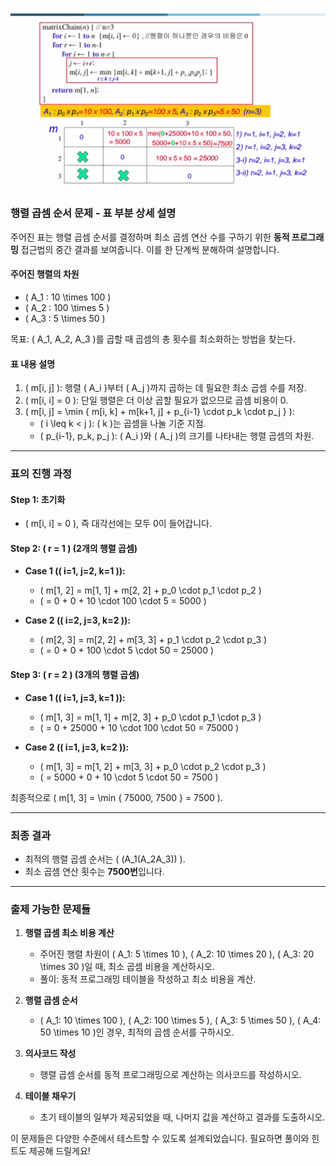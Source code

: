 ![img.png](img.png)

### **행렬 곱셈 순서 문제 - 표 부분 상세 설명**

주어진 표는 행렬 곱셈 순서를 결정하며 최소 곱셈 연산 수를 구하기 위한 **동적 프로그래밍** 접근법의 중간 결과를 보여줍니다. 이를 한 단계씩 분해하여 설명합니다.

#### **주어진 행렬의 차원**
- \( A_1 : 10 \times 100 \)
- \( A_2 : 100 \times 5 \)
- \( A_3 : 5 \times 50 \)

목표: \( A_1, A_2, A_3 \)를 곱할 때 곱셈의 총 횟수를 최소화하는 방법을 찾는다.

#### **표 내용 설명**
1. \( m[i, j] \): 행렬 \( A_i \)부터 \( A_j \)까지 곱하는 데 필요한 최소 곱셈 수를 저장.
2. \( m[i, i] = 0 \): 단일 행렬은 더 이상 곱할 필요가 없으므로 곱셈 비용이 0.
3. \( m[i, j] = \min \{ m[i, k] + m[k+1, j] + p_{i-1} \cdot p_k \cdot p_j \} \):
    - \( i \leq k < j \): \( k \)는 곱셈을 나눌 기준 지점.
    - \( p_{i-1}, p_k, p_j \): \( A_i \)와 \( A_j \)의 크기를 나타내는 행렬 곱셈의 차원.

---

### **표의 진행 과정**

#### **Step 1: 초기화**
- \( m[i, i] = 0 \), 즉 대각선에는 모두 0이 들어갑니다.

#### **Step 2: \( r = 1 \) (2개의 행렬 곱셈)**
- **Case 1 (\( i=1, j=2, k=1 \)):**
    - \( m[1, 2] = m[1, 1] + m[2, 2] + p_0 \cdot p_1 \cdot p_2 \)
    - \( = 0 + 0 + 10 \cdot 100 \cdot 5 = 5000 \)

- **Case 2 (\( i=2, j=3, k=2 \)):**
    - \( m[2, 3] = m[2, 2] + m[3, 3] + p_1 \cdot p_2 \cdot p_3 \)
    - \( = 0 + 0 + 100 \cdot 5 \cdot 50 = 25000 \)

#### **Step 3: \( r = 2 \) (3개의 행렬 곱셈)**
- **Case 1 (\( i=1, j=3, k=1 \)):**
    - \( m[1, 3] = m[1, 1] + m[2, 3] + p_0 \cdot p_1 \cdot p_3 \)
    - \( = 0 + 25000 + 10 \cdot 100 \cdot 50 = 75000 \)

- **Case 2 (\( i=1, j=3, k=2 \)):**
    - \( m[1, 3] = m[1, 2] + m[3, 3] + p_0 \cdot p_2 \cdot p_3 \)
    - \( = 5000 + 0 + 10 \cdot 5 \cdot 50 = 7500 \)

최종적으로 \( m[1, 3] = \min \{ 75000, 7500 \} = 7500 \).

---

### **최종 결과**
- 최적의 행렬 곱셈 순서는 \( (A_1(A_2A_3)) \).
- 최소 곱셈 연산 횟수는 **7500번**입니다.

---

### **출제 가능한 문제들**

1. **행렬 곱셈 최소 비용 계산**
    - 주어진 행렬 차원이 \( A_1: 5 \times 10 \), \( A_2: 10 \times 20 \), \( A_3: 20 \times 30 \)일 때, 최소 곱셈 비용을 계산하시오.
    - 풀이: 동적 프로그래밍 테이블을 작성하고 최소 비용을 계산.

2. **행렬 곱셈 순서**
    - \( A_1: 10 \times 100 \), \( A_2: 100 \times 5 \), \( A_3: 5 \times 50 \), \( A_4: 50 \times 10 \)인 경우, 최적의 곱셈 순서를 구하시오.

3. **의사코드 작성**
    - 행렬 곱셈 순서를 동적 프로그래밍으로 계산하는 의사코드를 작성하시오.

4. **테이블 채우기**
    - 초기 테이블의 일부가 제공되었을 때, 나머지 값을 계산하고 결과를 도출하시오.

이 문제들은 다양한 수준에서 테스트할 수 있도록 설계되었습니다. 필요하면 풀이와 힌트도 제공해 드릴게요!



